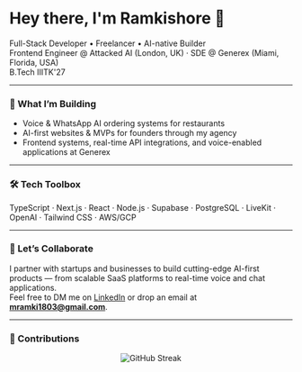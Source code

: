 # Hey there, I'm Ramkishore 👋

Full-Stack Developer • Freelancer • AI-native Builder  
Frontend Engineer @ Attacked AI (London, UK) · SDE @ Generex (Miami, Florida, USA)  
B.Tech IIITK'27  

---

### 🌟 What I’m Building
- Voice & WhatsApp AI ordering systems for restaurants
- AI-first websites & MVPs for founders through my agency
- Frontend systems, real-time API integrations, and voice-enabled applications at Generex

---

### 🛠 Tech Toolbox
TypeScript · Next.js · React · Node.js · Supabase · PostgreSQL · LiveKit · OpenAI · Tailwind CSS · AWS/GCP

---

### 🤝 Let’s Collaborate
I partner with startups and businesses to build cutting-edge AI-first products — from scalable SaaS platforms to real-time voice and chat applications.  
Feel free to DM me on [LinkedIn](https://www.linkedin.com/in/ramkishore-m/) or drop an email at **mramki1803@gmail.com**.

---

### 🌱 Contributions
<p align="center">
  <img src="https://github-readme-streak-stats.herokuapp.com/?user=RAMKISHORE1803&hide_border=true&theme=default" alt="GitHub Streak" />
</p>
